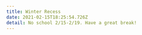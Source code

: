 ```yaml
---
title: Winter Recess
date: 2021-02-15T18:25:54.726Z
detail: No school 2/15-2/19. Have a great break!
---
```

